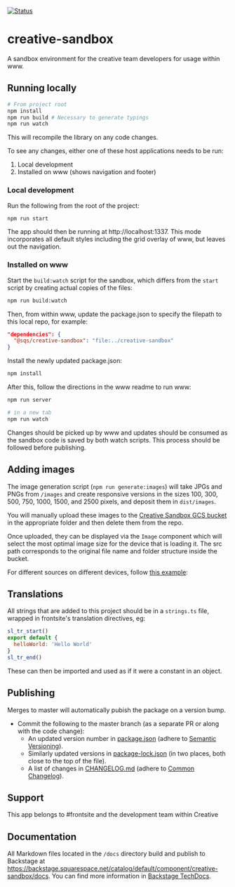 [![Status](https://drone.squarespace.net/api/badges/WEBM/creative-sandbox/status.svg)](https://drone.squarespace.net/WEBM/creative-sandbox)

# creative-sandbox

A sandbox environment for the creative team developers for usage within www.

## Running locally
```bash
# From project root
npm install
npm run build # Necessary to generate typings
npm run watch
```

This will recompile the library on any code changes.

To see any changes, either one of these host applications needs to be run:
1. Local development
2. Installed on www (shows navigation and footer)

### Local development

Run the following from the root of the project:

```bash
npm run start
```

The app should then be running at http://localhost:1337. This mode incorporates
all default styles including the grid overlay of www, but leaves out the navigation.

### Installed on www
Start the `build:watch` script for the sandbox, which differs from the `start`
script by creating actual copies of the files:
```bash
npm run build:watch
```

Then, from within www, update the package.json to specify the filepath to this
local repo, for example:

```json
"dependencies": {
  "@sqs/creative-sandbox": "file:../creative-sandbox"
}
```

Install the newly updated package.json:
```bash
npm install
```

After this, follow the directions in the www readme to run www:
```bash
npm run server

# in a new tab
npm run watch
```

Changes should be picked up by www and updates should be consumed as the sandbox
code is saved by both watch scripts. This process should be followed before
publishing.

## Adding images
The image generation script (`npm run generate:images`) will take JPGs and PNGs from `/images` and create responsive versions in the sizes 100, 300, 500, 750, 1000, 1500, and 2500 pixels, and deposit them in `dist/images`.

You will manually upload these images to the [Creative Sandbox GCS bucket](https://console.cloud.google.com/storage/browser/fdfc-www-prod-001-media-www/images/pages/creative-sandbox) in the appropriate folder and then delete them from the repo.

Once uploaded, they can be displayed via the `Image` component which will select the most optimal image size for the device that is loading it. The src path corresponds to the original file name and folder structure inside the bucket.

For different sources on different devices, follow [this example](https://github.com/sqsp/www/blob/master/src/pages/flagship/invoicing/sections/Invoices/Design.tsx#L7-L8):


## Translations
All strings that are added to this project should be in a `strings.ts` file, wrapped in
frontsite's translation directives, eg:

```js
sl_tr_start()
export default {
  helloWorld: 'Hello World'
}
sl_tr_end()
```

These can then be imported and used as if it were a constant in an object.


## Publishing

Merges to master will automatically pubish the package on a version bump.
- Commit the following to the master branch
  (as a separate PR or along with the code change):
  - An updated version number in [package.json](../package.json)
    (adhere to [Semantic Versioning](https://semver.org/)).
  - Similarly updated versions in [package-lock.json](./package-lock.json)
    (in two places, both close to the top of the file).
  - A list of changes in [CHANGELOG.md](./CHANGELOG.md)
    (adhere to [Common Changelog](https://common-changelog.org/)).

## Support
This app belongs to #frontsite and the development team within Creative

## Documentation

All Markdown files located in the `/docs` directory build and publish to Backstage at https://backstage.squarespace.net/catalog/default/component/creative-sandbox/docs. You can find more information in [Backstage TechDocs](https://backstage.squarespace.net/catalog/default/component/backstage/docs/guides/publish-docs-to-backstage/).
